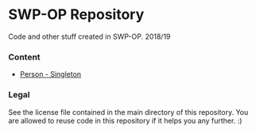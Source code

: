 # SWP-OP Repository
Code and other stuff created in SWP-OP. 2018/19

### Content
- [Person - Singleton](https://github.com/sojournercntl/swp_op/tree/master/Homeworks/Singleton%20-%20Person)

### Legal
See the license file contained in the main directory of this repository. You are allowed to reuse code in this repository if it helps you any further. :)

